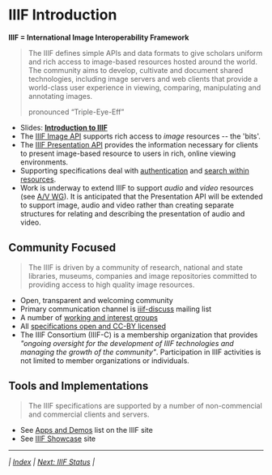 # IIIF Introduction

**IIIF = International Image Interoperability Framework**

> The IIIF defines simple APIs and data formats to give scholars uniform and rich access to image-based resources hosted around the world. The community aims to develop, cultivate and document shared technologies, including image servers and web clients that provide a world-class user experience in viewing, comparing, manipulating and annotating images.
>
> pronounced “Triple-Eye-Eff”

  * Slides: **[Introduction to IIIF](http://www.slideshare.net/azaroth42/introduction-to-iiif)**
  * The [IIIF Image API](http://iiif.io/api/image) supports rich access to _image_ resources -- the 'bits'.
  * The [IIIF Presentation API](http://iiif.io/api/presentation) provides the information necessary for clients to present image-based resource to users in rich, online viewing environments.
  * Supporting specifications deal with [authentication](http://iiif.io/api/auth) and [search within resources](http://iiif.io/api/search).
  * Work is underway to extend IIIF to support _audio_ and _video_ resources (see [A/V WG](http://iiif.io/community/groups/av/)). It is anticipated that the Presentation API will be extended to support image, audio and video rather than creating separate structures for relating and describing the presentation of audio and video.

## Community Focused

> The IIIF is driven by a community of research, national and state libraries, museums, companies and image repositories committed to providing access to high quality image resources.

  * Open, transparent and welcoming community
  * Primary communication channel is [iiif-discuss](http://iiif.io/community/#how-to-get-involved) mailing list
  * A number of [working and interest groups](http://iiif.io/community/groups/)
  * All [specifications open and CC-BY licensed](http://iiif.io//api/annex/notes/disclaimer/)
  * The IIIF Consortium (IIIF-C) is a membership organization that provides _"ongoing oversight for the development of IIIF technologies and managing the growth of the community"_. Participation in IIIF activities is not limited to member organizations or individuals.

## Tools and Implementations

> The IIIF specifications are supported by a number of non-commencial and commercial clients and servers.

  * See [Apps and Demos](http://iiif.io/apps-demos/) list on the IIIF site 
  * See [IIIF Showcase](http://showcase.iiif.io/) site

---

_| [Index](README.md) | [Next: IIIF Status](iiif_status.md) |_
